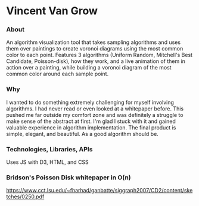 # Vincent Van Grow

### About
An algorithm visualization tool that takes sampling algorithms and uses them over paintings to create voronoi diagrams using the most common color to each point. Features 3 algorithms (Uniform Random, Mitchell's Best Candidate, Poisson-disk), how they work, and a live animation of them in action over a painting, while building a voronoi diagram of the most common color around each sample point.

### Why
I wanted to do something extremely challenging for myself involving algorithms. I had never read or even looked at a whitepaper before. This pushed me far outside my comfort zone and was definitely a struggle to make sense of the abstract at first. I'm glad I stuck with it and gained valuable experience in algorithm implementation. The final product is simple, elegant, and beautiful. As a good algorithm should be.

### Technologies, Libraries, APIs
Uses JS with D3, HTML, and CSS

### Bridson's Poisson Disk whitepaper in O(n)
https://www.cct.lsu.edu/~fharhad/ganbatte/siggraph2007/CD2/content/sketches/0250.pdf
